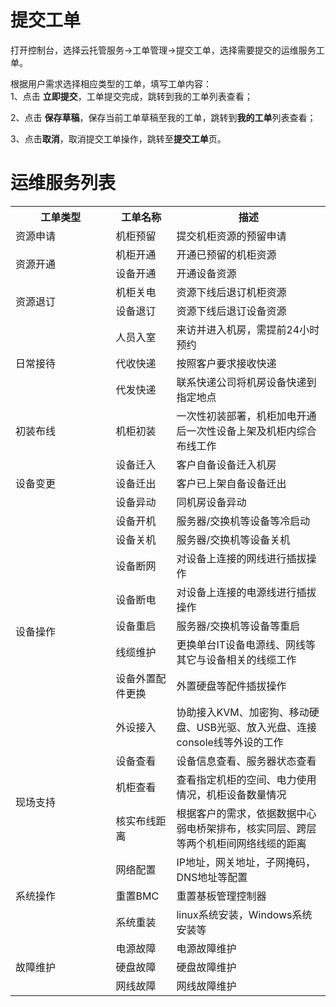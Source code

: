# 提交工单

打开控制台，选择云托管服务->工单管理->提交工单，选择需要提交的运维服务工单。</br>

根据用户需求选择相应类型的工单，填写工单内容：</br>
1、点击 **立即提交**，工单提交完成，跳转到我的工单列表查看；</br>

2、点击 **保存草稿**，保存当前工单草稿至我的工单，跳转到**我的工单**列表查看；</br>

3、点击**取消**，取消提交工单操作，跳转至**提交工单**页。</br>

# 运维服务列表

<table>
	<tr>
	    <th style="width:200px">工单类型</th>
	    <th style="width:100px">工单名称</th>
	    <th style="width:300px">描述</th>  
	</tr >
	<tr>
	    <td >资源申请</td>
	    <td>机柜预留</td>
	    <td>提交机柜资源的预留申请</td>
	</tr>
	<tr >
	    <td rowspan="2">资源开通</td>
	    <td>机柜开通</td>
	    <td>开通已预留的机柜资源</td>
	</tr>
	<tr>
	    <td>设备开通</td>
	    <td>开通设备资源</td>
	</tr>
	<tr >
	    <td rowspan="2">资源退订</td>
	    <td>机柜关电</td>
	    <td>资源下线后退订机柜资源</td>
	</tr>
	<tr>
	    <td>设备退订</td>
	    <td>资源下线后退订设备资源</td>
	</tr>
	<tr >
	    <td rowspan="3">日常接待</td>
	    <td>人员入室</td>
	    <td>来访并进入机房，需提前24小时预约</td>
	</tr>
	<tr>
	    <td>代收快递</td>
	    <td>按照客户要求接收快递</td>
	</tr>
	<tr>
	    <td>代发快递</td>
	    <td>联系快递公司将机房设备快递到指定地点</td>
	</tr>
	<tr>
	    <td >初装布线</td>
	    <td>机柜初装</td>
	    <td>一次性初装部署，机柜加电开通后一次性设备上架及机柜内综合布线工作</td>
	</tr>
	<tr >
	    <td rowspan="3">设备变更</td>
	    <td>设备迁入</td>
	    <td>客户自备设备迁入机房</td>
	</tr>
	<tr>
	    <td>设备迁出</td>
	    <td>客户已上架自备设备迁出</td>
	</tr>
	<tr>
	    <td>设备异动</td>
	    <td>同机房设备异动</td>
	</tr>
	<tr >
	    <td rowspan="8">设备操作</td>
	    <td>设备开机</td>
	    <td>服务器/交换机等设备等冷启动</td>
	</tr>
	<tr>
	    <td>设备关机</td>
	    <td>服务器/交换机等设备关机</td>
	</tr>
	<tr>
	    <td>设备断网</td>
	    <td>对设备上连接的网线进行插拔操作</td>
	</tr>
	<tr>
	    <td>设备断电</td>
	    <td>对设备上连接的电源线进行插拔操作</td>
	</tr>
	<tr>
	    <td>设备重启</td>
	    <td>服务器/交换机等设备等重启</td>
	</tr>
	<tr>
	    <td>线缆维护</td>
	    <td>更换单台IT设备电源线、网线等其它与设备相关的线缆工作</td>
	</tr>
	<tr>
	    <td>设备外置配件更换</td>
	    <td>外置硬盘等配件插拔操作</td>
	</tr>
	<tr>
	    <td>外设接入</td>
	    <td>协助接入KVM、加密狗、移动硬盘、USB光驱、放入光盘、连接console线等外设的工作</td>
	</tr>
	<tr >
	    <td rowspan="3">现场支持</td>
	    <td>设备查看</td>
	    <td>设备信息查看、服务器状态查看</td>
	</tr>
	<tr>
	    <td>机柜查看</td>
	    <td>查看指定机柜的空间、电力使用情况，机柜设备数量情况</td>
	</tr>
	<tr>
	    <td>核实布线距离</td>
	    <td>根据客户的需求，依据数据中心弱电桥架排布，核实同层、跨层等两个机柜间网络线缆的距离</td>
	</tr>
	<tr >
	    <td rowspan="3">系统操作</td>
	    <td>网络配置</td>
	    <td>IP地址，网关地址，子网掩码，DNS地址等配置</td>
	</tr>
	<tr>
	    <td>重置BMC</td>
	    <td>重置基板管理控制器</td>
	</tr>
	<tr>
	    <td>系统重装</td>
	    <td>linux系统安装，Windows系统安装等</td>
	</tr>
	<tr >
	    <td rowspan="3">故障维护</td>
	    <td>电源故障</td>
	    <td>电源故障维护</td>
	</tr>
	<tr>
	    <td>硬盘故障</td>
	    <td>硬盘故障维护</td>
	</tr>
	<tr>
	    <td>网线故障</td>
	    <td>网线故障维护</td>
	</tr>
</table>

